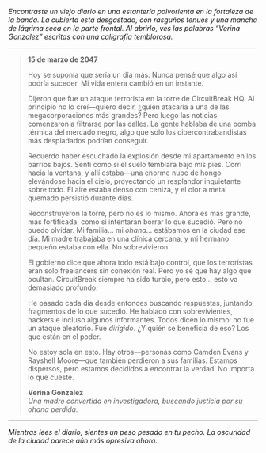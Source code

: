 _Encontraste un viejo diario en una estantería polvorienta en la fortaleza de la banda. La cubierta está desgastada, con rasguños tenues y una mancha de lágrima seca en la parte frontal. Al abrirlo, ves las palabras “Verina Gonzalez” escritas con una caligrafía temblorosa._

---

> **15 de marzo de 2047**
>
> Hoy se suponía que sería un día más. Nunca pensé que algo así podría suceder. Mi vida entera cambió en un instante.
>
> Dijeron que fue un ataque terrorista en la torre de CircuitBreak HQ. Al principio no lo creí—quiero decir, ¿quién atacaría a una de las megacorporaciones más grandes? Pero luego las noticias comenzaron a filtrarse por las calles. La gente hablaba de una bomba térmica del mercado negro, algo que solo los cibercontrabandistas más despiadados podrían conseguir.
>
> Recuerdo haber escuchado la explosión desde mi apartamento en los barrios bajos. Sentí como si el suelo temblara bajo mis pies. Corrí hacia la ventana, y allí estaba—una enorme nube de hongo elevándose hacia el cielo, proyectando un resplandor inquietante sobre todo. El aire estaba denso con ceniza, y el olor a metal quemado persistió durante días.
>
> Reconstruyeron la torre, pero no es lo mismo. Ahora es más grande, más fortificada, como si intentaran borrar lo que sucedió. Pero no puedo olvidar. Mi familia… mi _ohana_… estábamos en la ciudad ese día. Mi madre trabajaba en una clínica cercana, y mi hermano pequeño estaba con ella. No sobrevivieron.
>
> El gobierno dice que ahora todo está bajo control, que los terroristas eran solo freelancers sin conexión real. Pero yo sé que hay algo que ocultan. CircuitBreak siempre ha sido turbio, pero esto… esto va demasiado profundo.
>
> He pasado cada día desde entonces buscando respuestas, juntando fragmentos de lo que sucedió. He hablado con sobrevivientes, hackers e incluso algunos informantes. Todos dicen lo mismo: no fue un ataque aleatorio. Fue _dirigido_. ¿Y quién se beneficia de eso? Los que están en el poder.
>
> No estoy sola en esto. Hay otros—personas como Camden Evans y Rayshell Moore—que también perdieron a sus familias. Estamos dispersos, pero estamos decididos a encontrar la verdad. No importa lo que cueste.
>
> **Verina Gonzalez**  
> _Una madre convertida en investigadora, buscando justicia por su ohana perdida._

---

_Mientras lees el diario, sientes un peso pesado en tu pecho. La oscuridad de la ciudad parece aún más opresiva ahora._
